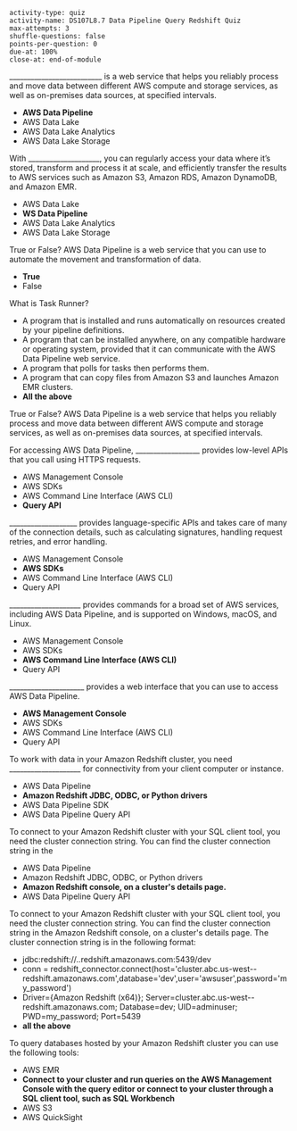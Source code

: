 ```c-lms
activity-type: quiz
activity-name: DS107L8.7 Data Pipeline Query Redshift Quiz
max-attempts: 3
shuffle-questions: false
points-per-question: 0
due-at: 100%
close-at: end-of-module
```

__________________________ is a web service that helps you reliably process and move data between different AWS compute and storage services, as well as on-premises data sources, at specified intervals. 
- **AWS Data Pipeline**
- AWS Data Lake
- AWS Data Lake Analytics
- AWS Data Lake Storage

With ____________________, you can regularly access your data where it’s stored, transform and process it at scale, and efficiently transfer the results to AWS services such as Amazon S3, Amazon RDS, Amazon DynamoDB, and Amazon EMR.
- AWS Data Lake 
- **WS Data Pipeline**
- AWS Data Lake Analytics
- AWS Data Lake Storage

True or False? AWS Data Pipeline is a web service that you can use to automate the movement and transformation of data.
- **True**
- False

What is Task Runner?
- A program that is installed and runs automatically on resources created by your pipeline definitions.
- A program that can be installed anywhere, on any compatible hardware or operating system, provided that it can communicate with the AWS Data Pipeline web service.
- A program that polls for tasks then performs them.
- A program that can copy files from Amazon S3 and launches Amazon EMR clusters.
- **All the above**

True or False? AWS Data Pipeline is a web service that helps you reliably process and move data between different AWS compute and storage services, as well as on-premises data sources, at specified intervals.

For accessing AWS Data Pipeline, __________________ provides low-level APIs that you call using HTTPS requests.
- AWS Management Console
- AWS SDKs
- AWS Command Line Interface (AWS CLI)
- **Query API**

___________________ provides language-specific APIs and takes care of many of the connection details, such as calculating signatures, handling request retries, and error handling.
- AWS Management Console
- **AWS SDKs**
- AWS Command Line Interface (AWS CLI)
- Query API

____________________ provides commands for a broad set of AWS services, including AWS Data Pipeline, and is supported on Windows, macOS, and Linux.
- AWS Management Console
- AWS SDKs
- **AWS Command Line Interface (AWS CLI)**
- Query API

_____________________ provides a web interface that you can use to access AWS Data Pipeline.
- **AWS Management Console**
- AWS SDKs
- AWS Command Line Interface (AWS CLI)
- Query API

To work with data in your Amazon Redshift cluster, you need ____________________ for connectivity from your client computer or instance.
- AWS Data Pipeline
- **Amazon Redshift JDBC, ODBC, or Python drivers**
- AWS Data Pipeline SDK
- AWS Data Pipeline Query API

To connect to your Amazon Redshift cluster with your SQL client tool, you need the cluster connection string. You can find the cluster connection string in the
- AWS Data Pipeline
- Amazon Redshift JDBC, ODBC, or Python drivers
- **Amazon Redshift console, on a cluster's details page.**
- AWS Data Pipeline Query API

To connect to your Amazon Redshift cluster with your SQL client tool, you need the cluster connection string. You can find the cluster connection string in the Amazon Redshift console, on a cluster's details page. The cluster connection string is in the following format:
- jdbc:redshift://<clustername>.<region>.redshift.amazonaws.com:5439/dev
- conn = redshift_connector.connect(host='cluster.abc.us-west--redshift.amazonaws.com',database='dev',user='awsuser',password='my_password')
- Driver={Amazon Redshift (x64)}; Server=cluster.abc.us-west--redshift.amazonaws.com; Database=dev; UID=adminuser; PWD=my_password; Port=5439
- **all the above**

To query databases hosted by your Amazon Redshift cluster you can use the following tools:
- AWS EMR
- **Connect to your cluster and run queries on the AWS Management Console with the query editor or connect to your cluster through a SQL client tool, such as SQL Workbench**
- AWS S3
- AWS QuickSight



